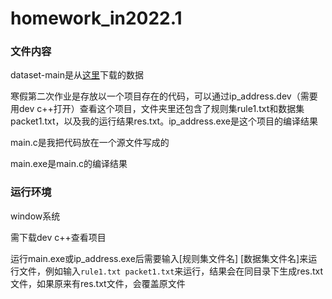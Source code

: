 # homework_in2022.1



### 文件内容

dataset-main是从[这里](https://github.com/zhaoxizxzx/dataset)下载的数据

寒假第二次作业是存放以一个项目存在的代码，可以通过ip_address.dev（需要用dev c++打开）查看这个项目，文件夹里还包含了规则集rule1.txt和数据集packet1.txt，以及我的运行结果res.txt。ip_address.exe是这个项目的编译结果

main.c是我把代码放在一个源文件写成的

main.exe是main.c的编译结果



### 运行环境

window系统

需下载dev c++查看项目

运行main.exe或ip_address.exe后需要输入[规则集文件名] [数据集文件名]来运行文件，例如输入`rule1.txt packet1.txt`来运行，结果会在同目录下生成res.txt文件，如果原来有res.txt文件，会覆盖原文件
